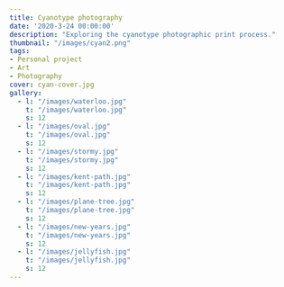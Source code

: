 ```yaml
---
title: Cyanotype photography
date: '2020-3-24 00:00:00'
description: "Exploring the cyanotype photographic print process."
thumbnail: "/images/cyan2.png"
tags:
- Personal project
- Art
- Photography
cover: cyan-cover.jpg
gallery:
  - l: "/images/waterloo.jpg"
    t: "/images/waterloo.jpg"
    s: 12
  - l: "/images/oval.jpg"
    t: "/images/oval.jpg"
    s: 12
  - l: "/images/stormy.jpg"
    t: "/images/stormy.jpg"
    s: 12
  - l: "/images/kent-path.jpg"
    t: "/images/kent-path.jpg"
    s: 12
  - l: "/images/plane-tree.jpg"
    t: "/images/plane-tree.jpg"
    s: 12
  - l: "/images/new-years.jpg"
    t: "/images/new-years.jpg"
    s: 12
  - l: "/images/jellyfish.jpg"
    t: "/images/jellyfish.jpg"
    s: 12
---
```

